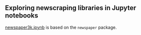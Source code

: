 ## Exploring newscraping libraries in Jupyter notebooks

[newspaper3k.ipynb](newspaper3k.ipynb) is based on the `newspaper` package.

